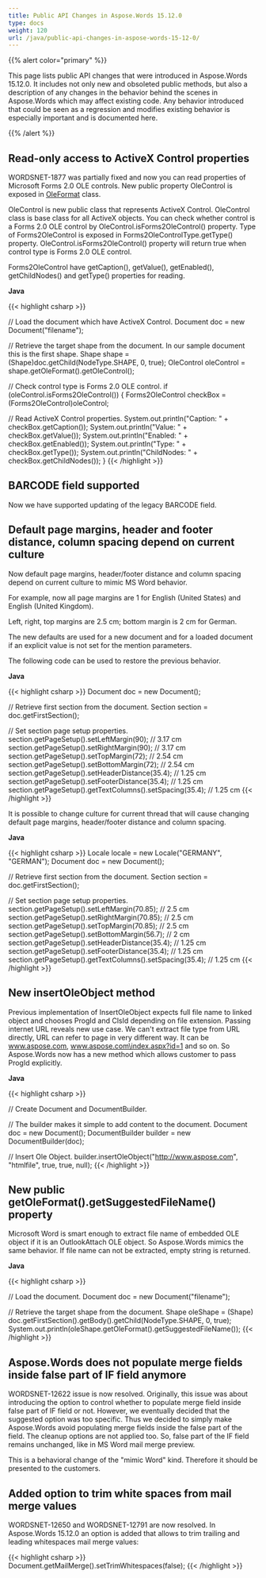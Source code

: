 ```yaml
---
title: Public API Changes in Aspose.Words 15.12.0
type: docs
weight: 120
url: /java/public-api-changes-in-aspose-words-15-12-0/
---
```


{{% alert color="primary" %}} 

This page lists public API changes that were introduced in Aspose.Words 15.12.0. It includes not only new and obsoleted public methods, but also a description of any changes in the behavior behind the scenes in Aspose.Words which may affect existing code. Any behavior introduced that could be seen as a regression and modifies existing behavior is especially important and is documented here.

{{% /alert %}} 

## **Read-only access to ActiveX Control properties**

WORDSNET-1877 was partially fixed and now you can read properties of Microsoft Forms 2.0 OLE controls. New public property OleControl is exposed in [OleFormat](http://www.aspose.com/api/java/words/com.aspose.words/classes/OleFormat) class.

OleControl is new public class that represents ActiveX Control. OleControl class is base class for all ActiveX objects. You can check whether control is a Forms 2.0 OLE control by OleControl.isForms2OleControl() property. Type of Forms2OleControl is exposed in Forms2OleControlType.getType() property. OleControl.isForms2OleControl() property will return true when control type is Forms 2.0 OLE control.

Forms2OleControl have getCaption(), getValue(), getEnabled(), getChildNodes() and getType() properties for reading.

**Java**

{{< highlight csharp >}}

// Load the document which have ActiveX Control.
Document doc = new Document("filename");

// Retrieve the target shape from the document. In our sample document this is the first shape.
Shape shape = (Shape)doc.getChild(NodeType.SHAPE, 0, true);
OleControl oleControl = shape.getOleFormat().getOleControl();

// Check control type is Forms 2.0 OLE control.
if (oleControl.isForms2OleControl())
{
  Forms2OleControl checkBox = (Forms2OleControl)oleControl;

  // Read ActiveX Control properties.
  System.out.println("Caption: " + checkBox.getCaption());
  System.out.println("Value: " + checkBox.getValue());
  System.out.println("Enabled: " + checkBox.getEnabled());
  System.out.println("Type: " + checkBox.getType());
  System.out.println("ChildNodes: " + checkBox.getChildNodes());
}
{{< /highlight >}}

## **BARCODE field supported**

Now we have supported updating of the legacy BARCODE field.

## **Default page margins, header and footer distance, column spacing depend on current culture**

Now default page margins, header/footer distance and column spacing depend on current culture to mimic MS Word behavior.

For example, now all page margins are 1 for English (United States) and English (United Kingdom).

Left, right, top margins are 2.5 cm; bottom margin is 2 cm for German.

The new defaults are used for a new document and for a loaded document if an explicit value is not set for the mention parameters.

The following code can be used to restore the previous behavior.

**Java**

{{< highlight csharp >}}
Document doc = new Document();

// Retrieve first section from the document.
Section section = doc.getFirstSection();

// Set section page setup properties.
section.getPageSetup().setLeftMargin(90);
 // 3.17 cm
section.getPageSetup().setRightMargin(90);
 // 3.17 cm
section.getPageSetup().setTopMargin(72);
 // 2.54 cm
section.getPageSetup().setBottomMargin(72);
 // 2.54 cm
section.getPageSetup().setHeaderDistance(35.4);
 // 1.25 cm
section.getPageSetup().setFooterDistance(35.4);
 // 1.25 cm
section.getPageSetup().getTextColumns().setSpacing(35.4);
 // 1.25 cm
{{< /highlight >}}

It is possible to change culture for current thread that will cause changing default page margins, header/footer distance and column spacing.

**Java**

{{< highlight csharp >}}
Locale locale = new Locale("GERMANY", "GERMAN");
Document doc = new Document();

// Retrieve first section from the document.
Section section = doc.getFirstSection();

// Set section page setup properties.
section.getPageSetup().setLeftMargin(70.85);
 // 2.5 cm
section.getPageSetup().setRightMargin(70.85);
 // 2.5 cm
section.getPageSetup().setTopMargin(70.85);
 // 2.5 cm
section.getPageSetup().setBottomMargin(56.7);
 // 2 cm
section.getPageSetup().setHeaderDistance(35.4);
 // 1.25 cm
section.getPageSetup().setFooterDistance(35.4);
 // 1.25 cm
section.getPageSetup().getTextColumns().setSpacing(35.4);
 // 1.25 cm
{{< /highlight >}}

## **New insertOleObject method**

Previous implementation of InsertOleObject expects full file name to linked object and chooses ProgId and ClsId depending on file extension. Passing internet URL reveals new use case. We can't extract file type from URL directly, URL can refer to page in very different way. It can be www.aspose.com, www.aspose.com\index.aspx?id=1 and so on. So Aspose.Words now has a new method which allows customer to pass ProgId explicitly.

**Java**

{{< highlight csharp >}}

// Create Document and DocumentBuilder.

// The builder makes it simple to add content to the document.
Document doc = new Document();
DocumentBuilder builder = new DocumentBuilder(doc);

// Insert Ole Object.
builder.insertOleObject("http://www.aspose.com", "htmlfile", true, true, null);
{{< /highlight >}}

## **New public getOleFormat().getSuggestedFileName() property**

Microsoft Word is smart enough to extract file name of embedded OLE object if it is an OutlookAttach OLE object. So Aspose.Words mimics the same behavior. If file name can not be extracted, empty string is returned.

**Java**

{{< highlight csharp >}}

// Load the document.
Document doc = new Document("filename");

// Retrieve the target shape from the document.
Shape oleShape = (Shape) doc.getFirstSection().getBody().getChild(NodeType.SHAPE, 0, true);
System.out.println(oleShape.getOleFormat().getSuggestedFileName());
{{< /highlight >}}

## **Aspose.Words does not populate merge fields inside false part of IF field anymore**

WORDSNET-12622 issue is now resolved. Originally, this issue was about introducing the option to control whether to populate merge field inside false part of IF field or not. However, we eventually decided that the suggested option was too specific. Thus we decided to simply make Aspose.Words avoid populating merge fields inside the false part of the field. The cleanup options are not applied too. So, false part of the IF field remains unchanged, like in MS Word mail merge preview.

This is a behavioral change of the "mimic Word" kind. Therefore it should be presented to the customers.

## **Added option to trim white spaces from mail merge values**

WORDSNET-12650 and WORDSNET-12791 are now resolved. In Aspose.Words 15.12.0 an option is added that allows to trim trailing and leading whitespaces mail merge values:

{{< highlight csharp >}}
Document.getMailMerge().setTrimWhitespaces(false);
{{< /highlight >}}
